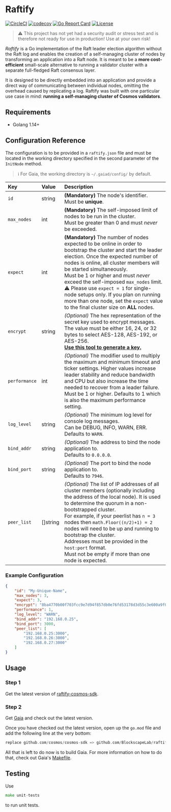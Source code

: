 # Raftify

[![CircleCI](https://circleci.com/gh/BlockscapeLab/raftify/tree/master.svg?style=shield)](https://circleci.com/gh/BlockscapeLab/raftify/tree/master)
[![codecov](https://codecov.io/gh/BlockscapeLab/raftify/branch/master/graph/badge.svg)](https://codecov.io/gh/BlockscapeLab/raftify)
[![Go Report Card](https://goreportcard.com/badge/github.com/blockscapelab/raftify)](https://goreportcard.com/report/github.com/blockscapelab/raftify)
[![License](https://img.shields.io/github/license/cosmos/cosmos-sdk.svg)](https://github.com/cosmos/cosmos-sdk/blob/master/LICENSE)

> :warning: This project has not yet had a security audit or stress test and is therefore not ready for use in production! Use at your own risk!

_Raftify_ is a Go implementation of the Raft leader election algorithm without the Raft log and enables the creation of a self-managing cluster of nodes by transforming an application into a Raft node. It is meant to be a **more cost-efficient** small-scale alternative to running a validator cluster with a separate full-fledged Raft consensus layer.

It is designed to be directly embedded into an application and provide a direct way of communicating between individual nodes, omitting the overhead caused by replicating a log.
Raftify was built with one particular use case in mind: **running a self-managing cluster of Cosmos validators**.

## Requirements

- Golang 1.14+

## Configuration Reference

The configuration is to be provided in a `raftify.json` file and must be located in the working directory specified in the second parameter of the `InitNode` method.

> :information_source: For Gaia, the working directory is `~/.gaiad/config/` by default.

| Key         | Value    | Description                                                                                                                                                                                                           |
|:------------|:---------|:----------------------------------------------------------------------------------------------------------------------------------------------------------------------------------------------------------------------|
| `id`          | string   | **(Mandatory)** The node's identifier.</br>Must be **unique**.                                                                                                                                                         |
| `max_nodes`   | int      | **(Mandatory)** The self-imposed limit of nodes to be run in the cluster.</br>Must be greater than 0 and must _never_ be exceeded. |
| `expect`      | int      | **(Mandatory)** The number of nodes expected to be online in order to bootstrap the cluster and start the leader election. Once the expected number of nodes is online, all cluster members will be started simultaneously.</br>Must be 1 or higher and must _never_ exceed the self-imposed `max_nodes` limit.</br>:warning: Please use `expect = 1` for single-node setups only. If you plan on running more than one node, set the `expect` value to the final cluster size on **ALL** nodes. |
| `encrypt`     | string   | _(Optional)_ The hex representation of the secret key used to encrypt messages.</br>The value must be either 16, 24, or 32 bytes to select AES-128, AES-192, or AES-256.</br>[**Use this tool to generate a key.**](https://www.browserling.com/tools/random-bytes) |
| `performance` | int      | _(Optional)_ The modifier used to multiply the maximum and minimum timeout and ticker settings. Higher values increase leader stability and reduce bandwidth and CPU but also increase the time needed to recover from a leader failure.</br>Must be 1 or higher. Defaults to 1 which is also the maximum performance setting. |
| `log_level`   | string   | _(Optional)_ The minimum log level for console log messages.</br>Can be DEBUG, INFO, WARN, ERR. Defaults to `WARN`.                                                                                                    |
| `bind_addr`   | string   | _(Optional)_ The address to bind the node application to.</br>Defaults to `0.0.0.0`.                                                                                                                                                        |
| `bind_port`   | string   | _(Optional)_ The port to bind the node application to.</br>Defaults to `7946`.                                                                                                                                                              |
| `peer_list`   | []string | _(Optional)_ The list of IP addresses of all cluster members (optionally including the address of the local node). It is used to determine the quorum in a non-bootstrapped cluster.</br>For example, if your peerlist has `n = 3` nodes then `math.Floor((n/2)+1) = 2` nodes will need to be up and running to bootstrap the cluster.</br>Addresses must be provided in the `host:port` format.</br>Must not be empty if more than one node is expected. |

### Example Configuration

```json
{
    "id": "My-Unique-Name",
    "max_nodes": 3,
    "expect": 3,
    "encrypt": "8ba4770b00f703fcc9e7d94f857db0e76fd53178d3d55c3e600a9f0fda9a75ad",
    "performance": 1,
    "log_level": "WARN",
    "bind_addr": "192.168.0.25",
    "bind_port": 3000,
    "peer_list": [
        "192.168.0.25:3000",
        "192.168.0.26:3000",
        "192.168.0.27:3000"
    ]
}
```

## Usage

### Step 1

Get the latest version of [raftify-cosmos-sdk](https://github.com/BlockscapeLab/raftify-cosmos-sdk).

### Step 2

Get [Gaia](https://github.com/cosmos/gaia) and check out the latest version.

Once you have checked out the latest version, open up the `go.mod` file and add the following line at the very bottom:

```go
replace github.com/cosmos/cosmos-sdk => github.com/BlockscapeLab/raftify-cosmos-sdk v0.37.9-R1
```

All that is left to do now is to build Gaia. For more information on how to do that, check out Gaia's [Makefile](https://github.com/cosmos/gaia/blob/master/Makefile).

## Testing

Use

```go
make unit-tests
```

to run unit tests.
